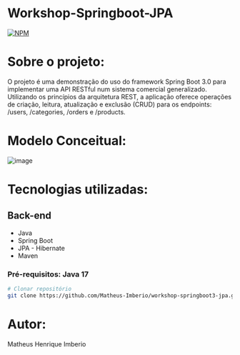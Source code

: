 # Workshop-Springboot-JPA

[![NPM](https://img.shields.io/npm/l/react)](https://github.com/Matheus-Imberio/workshop-springboot3-jpa/blob/main/LICENSE) 

# Sobre o projeto:

O projeto é uma demonstração do uso do framework Spring Boot 3.0 para implementar uma API RESTful num sistema comercial generalizado.
Utilizando os princípios da arquitetura REST, a aplicação oferece operações de criação, leitura, atualização e exclusão (CRUD) para os endpoints: /users, /categories, /orders e /products.

# Modelo Conceitual:

![image](https://github.com/silvvh/Workshop-Springboot3-JPA/assets/116448381/f6c21101-948b-4766-a642-6e3c2d66cb10)

# Tecnologias utilizadas:

## Back-end
- Java
- Spring Boot
- JPA - Hibernate
- Maven
  
### Pré-requisitos: Java 17

```bash
# Clonar repositório
git clone https://github.com/Matheus-Imberio/workshop-springboot3-jpa.git
```
# Autor:

Matheus Henrique Imberio

